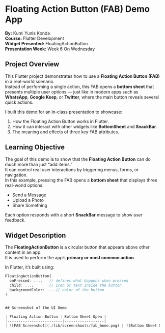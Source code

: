 # Floating Action Button (FAB) Demo App  
**By:** Kumi Yunis Konda  
**Course:** Flutter Development  
**Widget Presented:** FloatingActionButton  
**Presentation Week:** Week 6 On Wednesday



## Project Overview

This Flutter project demonstrates how to use a **Floating Action Button (FAB)** in a real-world scenario.  
Instead of performing a single action, this FAB opens a **bottom sheet** that presents multiple user options — just like in modern apps such as **WhatsApp**, **Google Keep**, or **Twitter**, where the main button reveals several quick actions.

I built this demo for an in-class presentation to showcase:
1. How the Floating Action Button works in Flutter.
2. How it can interact with other widgets like **BottomSheet** and **SnackBar**.
3. The meaning and effects of three key FAB attributes.


## Learning Objective

The goal of this demo is to show that the **Floating Action Button** can do much more than just “add items.”  
It can control real user interactions by triggering menus, forms, or navigation.  
In this example, pressing the FAB opens a **bottom sheet** that displays three real-world options:
- Send a Message  
- Upload a Photo  
- Share Something  

Each option responds with a short **SnackBar** message to show user feedback.


## Widget Description

The **FloatingActionButton** is a circular button that appears above other content in an app.  
It is used to perform the app’s **primary or most common action**.  

In Flutter, it’s built using:
```dart
FloatingActionButton(
  onPressed: ...,   // defines what happens when pressed
  child: ...,       // icon or text inside the button
  backgroundColor: ... // color of the button
)


## Screenshot of the UI Demo

| Floating Action Button | Bottom Sheet Open |
|-------------------------|------------------|
| ![FAB Screenshot](./lib/screenshoots/fab_home.png) | ![Bottom Sheet Screenshot](./lib/screenshoots/fab_bottom_sheet.png) |
